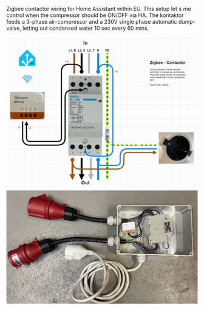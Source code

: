 Zigbee contactor wiring for Home Assistant within EU.
This setup let´s me control when the compressor should be ON/OFF via HA.
The kontaktor feeds a 3-phase air-compressor 
and a 230V single phase automatic dump-valve, letting out condensed water 10 sec every 60 mins.

![zigbee-kontaktor](zigbee-contactor_wiring.drawio.png)
![zigbee-kontaktor](wiring_photo.jpg)
